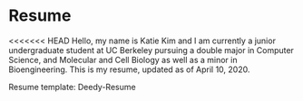 # Resume 

<<<<<<< HEAD
Hello, my name is Katie Kim and I am currently a junior undergraduate student at UC Berkeley pursuing a double major in Computer Science, and Molecular and Cell Biology as well as a minor in Bioengineering. This is my resume, updated as of April 10, 2020. 

Resume template: Deedy-Resume
